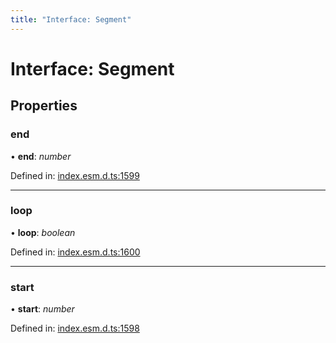 ```yaml
---
title: "Interface: Segment"
---
```


# Interface: Segment

## Properties

### end

• **end**: *number*

Defined in: [index.esm.d.ts:1599](https://github.com/chartjs/Chart.js/blob/b319f2cf/types/index.esm.d.ts#L1599)

___

### loop

• **loop**: *boolean*

Defined in: [index.esm.d.ts:1600](https://github.com/chartjs/Chart.js/blob/b319f2cf/types/index.esm.d.ts#L1600)

___

### start

• **start**: *number*

Defined in: [index.esm.d.ts:1598](https://github.com/chartjs/Chart.js/blob/b319f2cf/types/index.esm.d.ts#L1598)
